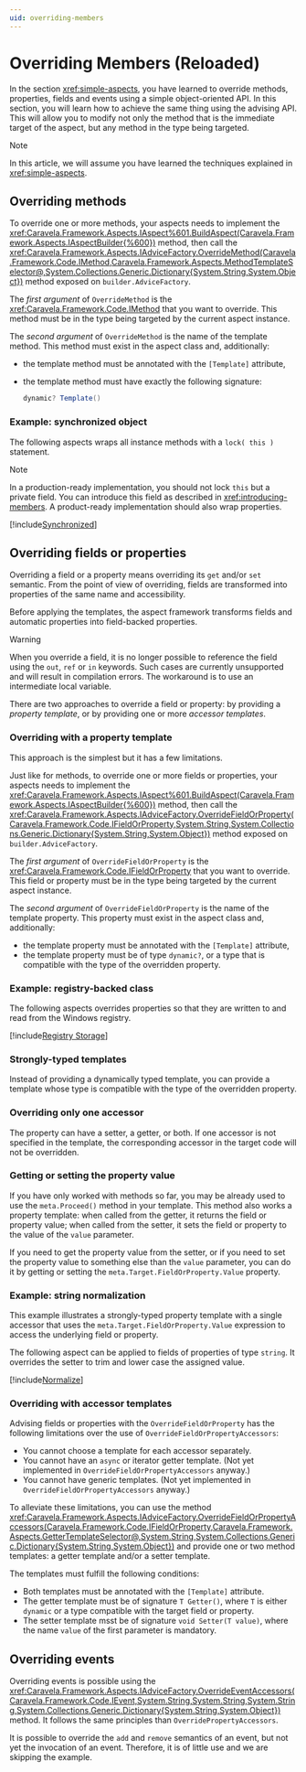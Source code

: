 ```yaml
---
uid: overriding-members
---
```

# Overriding Members (Reloaded)

In the section <xref:simple-aspects>, you have learned to override methods, properties, fields and events using a simple object-oriented API. In this section, you will learn how to achieve the same thing using the advising API. This will allow you to modify not only the method that is the immediate target of the aspect, but any method in the type being targeted.

> [!NOTE]
> In this article, we will assume you have learned the techniques explained in <xref:simple-aspects>.

## Overriding methods

To override one or more methods, your aspects needs to implement the <xref:Caravela.Framework.Aspects.IAspect%601.BuildAspect(Caravela.Framework.Aspects.IAspectBuilder{%600})> method, then call the <xref:Caravela.Framework.Aspects.IAdviceFactory.OverrideMethod(Caravela.Framework.Code.IMethod,Caravela.Framework.Aspects.MethodTemplateSelector@,System.Collections.Generic.Dictionary{System.String,System.Object})> method exposed on `builder.AdviceFactory`.

The _first argument_ of `OverrideMethod` is the <xref:Caravela.Framework.Code.IMethod> that you want to override. This method must be in the type being targeted by the current aspect instance.

The _second argument_ of `OverrideMethod` is the name of the template method. This method must exist in the aspect class and, additionally:

* the template method must be annotated with the `[Template]` attribute,
* the template method must have exactly the following signature:

    ```cs
    dynamic? Template()
    ```

### Example: synchronized object

The following aspects wraps all instance methods with a `lock( this )` statement.

> [!NOTE]
> In a production-ready implementation, you should not lock `this` but a private field. You can introduce this field as described in <xref:introducing-members>. A product-ready implementation should also wrap properties.

[!include[Synchronized](../../../code/Caravela.Documentation.SampleCode.AspectFramework/Synchronized.cs)]

## Overriding fields or properties

Overriding a field or a property means overriding its `get` and/or `set` semantic. From the point of view of overriding, fields are transformed into properties of the same name and accessibility.

Before applying the templates, the aspect framework transforms fields and automatic properties into field-backed properties.

> [!WARNING]
> When you override a field, it is no longer possible to reference the field using the `out`, `ref` or `in` keywords. Such cases are currently unsupported and will result in compilation errors. The workaround is to use an intermediate local variable.

There are two approaches to override a field or property: by providing a _property template_, or by providing one or more _accessor templates_.

### Overriding with a property template

This approach is the simplest but it has a few limitations.

Just like for methods, to override one or more fields or properties, your aspects needs to implement the <xref:Caravela.Framework.Aspects.IAspect%601.BuildAspect(Caravela.Framework.Aspects.IAspectBuilder{%600})> method, then call the <xref:Caravela.Framework.Aspects.IAdviceFactory.OverrideFieldOrProperty(Caravela.Framework.Code.IFieldOrProperty,System.String,System.Collections.Generic.Dictionary{System.String,System.Object})> method exposed on `builder.AdviceFactory`.

The _first argument_ of `OverrideFieldOrProperty` is the <xref:Caravela.Framework.Code.IFieldOrProperty> that you want to override. This field or property must be in the type being targeted by the current aspect instance.

The _second argument_ of `OverrideFieldOrProperty` is the name of the template property. This property must exist in the aspect class and, additionally:

* the template property must be annotated with the `[Template]` attribute,
* the template property must be of type `dynamic?`, or a type that is compatible with the type of the overridden property.

### Example: registry-backed class

The following aspects overrides properties so that they are written to and read from the Windows registry.

[!include[Registry Storage](../../../code/Caravela.Documentation.SampleCode.AspectFramework/RegistryStorage.cs)]

### Strongly-typed templates

Instead of providing a dynamically typed template, you can provide a template whose type is compatible with the type of the overridden property. 

### Overriding only one accessor

The property can have a setter, a getter, or both. If one accessor is not specified in the template, the corresponding accessor in the target code will not be overridden.

### Getting or setting the property value

If you have only worked with methods so far, you may be already used to use the `meta.Proceed()` method in your template. This method also works a property template: when called from the getter, it returns the field or property value; when called from the setter, it sets the field or property to the value of the `value` parameter.

If you need to get the property value from the setter, or if you need to set the property value to something else than the `value` parameter, you can do it by getting or setting the `meta.Target.FieldOrProperty.Value` property.

### Example: string normalization

This example illustrates a strongly-typed property template with a single accessor that uses the `meta.Target.FieldOrProperty.Value` expression to access the underlying field or property.

The following aspect can be applied to fields of properties of type `string`. It overrides the setter to trim and lower case the assigned value. 

[!include[Normalize](../../../code/Caravela.Documentation.SampleCode.AspectFramework/Normalize.cs)]

### Overriding with accessor templates

Advising fields or properties with the `OverrideFieldOrProperty` has the following limitations over the use of `OverrideFieldOrPropertyAccessors`:

* You cannot choose a template for each accessor separately.
* You cannot have an `async` or iterator getter template. (Not yet implemented in `OverrideFieldOrPropertyAccessors` anyway.)
* You cannot have generic templates.  (Not yet implemented in `OverrideFieldOrPropertyAccessors` anyway.)

To alleviate these limitations, you can use the method <xref:Caravela.Framework.Aspects.IAdviceFactory.OverrideFieldOrPropertyAccessors(Caravela.Framework.Code.IFieldOrProperty,Caravela.Framework.Aspects.GetterTemplateSelector@,System.String,System.Collections.Generic.Dictionary{System.String,System.Object})> and provide one or two method templates: a getter template and/or a setter template.

The templates must fulfill the following conditions:

* Both templates must be annotated with the `[Template]` attribute.
* The getter template must be of signature `T Getter()`, where `T` is either `dynamic` or a type compatible with the target field or property.
* The setter template msst be of signature `void Setter(T value)`, where the name `value` of the first parameter is mandatory.

## Overriding events

Overriding events is possible using the <xref:Caravela.Framework.Aspects.IAdviceFactory.OverrideEventAccessors(Caravela.Framework.Code.IEvent,System.String,System.String,System.String,System.Collections.Generic.Dictionary{System.String,System.Object})> method. It follows the same principles than `OverridePropertyAccessors`.

It is possible to override the `add` and `remove` semantics of an event, but not yet the invocation of an event. Therefore, it is of little use and we are skipping the example.